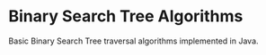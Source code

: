 Binary Search Tree Algorithms
================================

Basic Binary Search Tree traversal algorithms implemented in Java.


